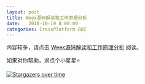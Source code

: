 ```yaml
---
layout: post
title: Weex源码解读和工作原理分析
date:   2018-10-19 8:00:00
categories: CrossPlatform GUI
---
```


内容较多，请点击 [Weex源码解读和工作原理分析](http://gongpengjun.com/weex-code-analysis/) 阅读。



如果对你帮助，求点个小星星⭐️

 [![Stargazers over time](https://starchart.cc/gongpengjun/weex-code-analysis.svg)](https://starchart.cc/gongpengjun/weex-code-analysis) 
